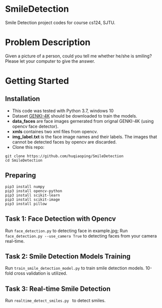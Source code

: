 # SmileDetection

Smile Detection project codes for course cs124, SJTU.

# Problem Description

Given a picture of a person, could you tell me whether he/she is smiling? Please let your computer to give the answer.


# Getting Started
## Installation
- This code was tested with Python 3.7, windows 10
- Dataset [GENKI-4K](http://mplab.ucsd.edu/wordpress/wp-content/uploads/genki4k.tar) should be downloaded to train the models. 
- **data_faces** are face images gernerated from orignal GENKI-4K (using opencv face detector).
- **xmls** containes two xml files from opencv.
- **img_label.txt** is the face image names and their labels. The images that cannot be detected faces by opencv are discarded.
- Clone this repo:
```
git clone https://github.com/huqiaoping/SmileDetection
cd SmileDetection
```

## Preparing
```
pip3 install numpy
pip3 install opencv-python
pip3 install scikit-learn
pip3 install scikit-image
pip3 install pillow
```

## Task 1: Face Detection with Opencv

Run ```face_detection.py``` to detecting face in example.jpg; Run ```face_detection.py --use_camera True``` to detecting faces from your camera real-time.

## Task 2: Smile Detection Models Training

Run ```train_smile_detection_model.py``` to train smile detection models. 10-fold cross validation is utilized.

## Task 3: Real-time Smile Detection 

Run ```realtime_detect_smiles.py ``` to detect smiles.
